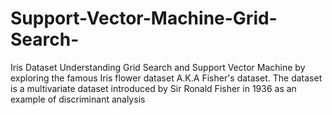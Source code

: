 # Support-Vector-Machine-Grid-Search-
Iris Dataset
Understanding Grid Search and Support Vector Machine by exploring the famous Iris flower dataset A.K.A Fisher's dataset.
The dataset is a multivariate dataset introduced by Sir Ronald Fisher in 1936 as an example of discriminant analysis
